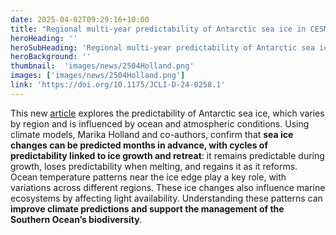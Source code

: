 ```yaml
---
date: 2025-04-02T09:29:16+10:00
title: "Regional multi-year predictability of Antarctic sea ice in CESM2 and its implications for marine ecosystems"
heroHeading: ''
heroSubHeading: 'Regional multi-year predictability of Antarctic sea ice in CESM2 and its implications for marine ecosystems'
heroBackground: ''
thumbnail:  'images/news/2504Holland.png'
images: ['images/news/2504Holland.png']
link: 'https://doi.org/10.1175/JCLI-D-24-0258.1'
---
```

This new [article](https://doi.org/10.1175/JCLI-D-24-0258.1) explores the predictability of Antarctic sea ice, which varies by region and is influenced by ocean and atmospheric conditions. Using climate models, Marika Holland and co-authors, confirm that **sea ice changes can be predicted months in advance, with cycles of predictability linked to ice growth and retreat**: it remains predictable during growth, loses predictability when melting, and regains it as it reforms. Ocean temperature patterns near the ice edge play a key role, with variations across different regions. These ice changes also influence marine ecosystems by affecting light availability. Understanding these patterns can **improve climate predictions and support the management of the Southern Ocean’s biodiversity**.